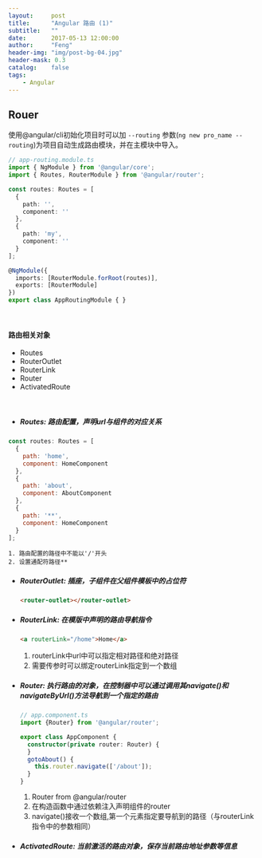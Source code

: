 ```yaml
---
layout:     post
title:      "Angular 路由 (1)"
subtitle:   ""
date:       2017-05-13 12:00:00
author:     "Feng"
header-img: "img/post-bg-04.jpg"
header-mask: 0.3
catalog:    false
tags:
    - Angular
---
```


## Rouer

使用@angular/cli初始化项目时可以加 `--routing` 参数(`ng new pro_name --routing`)为项目自动生成路由模块，并在主模块中导入。

```typescript
// app-routing.module.ts
import { NgModule } from '@angular/core';
import { Routes, RouterModule } from '@angular/router';

const routes: Routes = [
  {
    path: '',
    component: ''
  },
  {
    path: 'my',
    component: ''
  }
];

@NgModule({
  imports: [RouterModule.forRoot(routes)],
  exports: [RouterModule]
})
export class AppRoutingModule { }

``` 

<br/>


#### 路由相关对象
* Routes
* RouterOutlet
* RouterLink
* Router
* ActivatedRoute

<br/>

* ##### Routes: 路由配置，声明url与组件的对应关系
```javascript
const routes: Routes = [
  {
    path: 'home', 
    component: HomeComponent
  },
  {
    path: 'about',
    component: AboutComponent
  },
  {
    path: '**',
    component: HomeComponent
  }
];
```

	1. 路由配置的路径中不能以'/'开头  
	2. 设置通配符路径**


* ##### RouterOutlet: 插座，子组件在父组件模板中的占位符

	```html
	<router-outlet></router-outlet>
	```


* ##### RouterLink: 在模版中声明的路由导航指令

	```html
	<a routerLink="/home">Home</a>
	```
	1. routerLink中url中可以指定相对路径和绝对路径  
	2. 需要传参时可以绑定routerLink指定到一个数组


* ##### Router: 执行路由的对象，在控制器中可以通过调用其navigate()和 navigateByUrl()方法导航到一个指定的路由
	
	```typescript
	// app.component.ts
	import {Router} from '@angular/router';
	
	export class AppComponent {
	  constructor(private router: Router) {
	  }
	  gotoAbout() {
	    this.router.navigate(['/about']);
	  }
	}
	```
	1. Router from @angular/router
	2. 在构造函数中通过依赖注入声明组件的router
	3. navigate()接收一个数组,第一个元素指定要导航到的路径（与routerLink指令中的参数相同）

* ##### ActivatedRoute: 当前激活的路由对象，保存当前路由地址参数等信息
